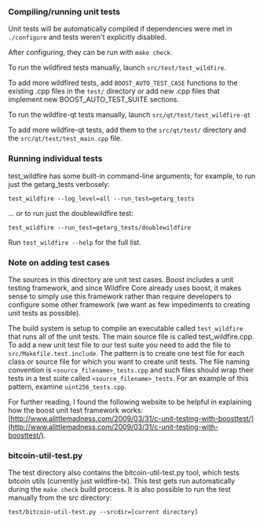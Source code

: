 ### Compiling/running unit tests

Unit tests will be automatically compiled if dependencies were met in `./configure`
and tests weren't explicitly disabled.

After configuring, they can be run with `make check`.

To run the wildfired tests manually, launch `src/test/test_wildfire`.

To add more wildfired tests, add `BOOST_AUTO_TEST_CASE` functions to the existing
.cpp files in the `test/` directory or add new .cpp files that
implement new BOOST_AUTO_TEST_SUITE sections.

To run the wildfire-qt tests manually, launch `src/qt/test/test_wildfire-qt`

To add more wildfire-qt tests, add them to the `src/qt/test/` directory and
the `src/qt/test/test_main.cpp` file.

### Running individual tests

test_wildfire has some built-in command-line arguments; for
example, to run just the getarg_tests verbosely:

    test_wildfire --log_level=all --run_test=getarg_tests

... or to run just the doublewildfire test:

    test_wildfire --run_test=getarg_tests/doublewildfire

Run `test_wildfire --help` for the full list.

### Note on adding test cases

The sources in this directory are unit test cases.  Boost includes a
unit testing framework, and since Wildfire Core already uses boost, it makes
sense to simply use this framework rather than require developers to
configure some other framework (we want as few impediments to creating
unit tests as possible).

The build system is setup to compile an executable called `test_wildfire`
that runs all of the unit tests.  The main source file is called
test_wildfire.cpp. To add a new unit test file to our test suite you need 
to add the file to `src/Makefile.test.include`. The pattern is to create 
one test file for each class or source file for which you want to create 
unit tests.  The file naming convention is `<source_filename>_tests.cpp` 
and such files should wrap their tests in a test suite 
called `<source_filename>_tests`. For an example of this pattern, 
examine `uint256_tests.cpp`.

For further reading, I found the following website to be helpful in
explaining how the boost unit test framework works:
[http://www.alittlemadness.com/2009/03/31/c-unit-testing-with-boosttest/](http://www.alittlemadness.com/2009/03/31/c-unit-testing-with-boosttest/).

### bitcoin-util-test.py

The test directory also contains the bitcoin-util-test.py tool, which tests bitcoin utils (currently just wildfire-tx). This test gets run automatically during the `make check` build process. It is also possible to run the test manually from the src directory:

```
test/bitcoin-util-test.py --srcdir=[current directory]

```